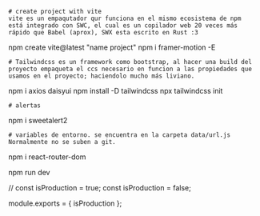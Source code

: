     # create project with vite
    vite es un empaqutador qur funciona en el mismo ecosistema de npm
    está integrado con SWC, el cual es un copilador web 20 veces más rápido que Babel (aprox), SWX esta escrito en Rust :3
npm create vite@latest "name project"
npm i framer-motion -E

    # Tailwindcss es un framework como bootstrap, al hacer una build del proyecto empaqueta el ccs necesario en funcion a las propiedades que usamos en el proyecto; haciendolo mucho más liviano. 
npm i axios  daisyui
npm install -D tailwindcss
npx tailwindcss init

    # alertas
npm i sweetalert2 

    # variables de entorno. se encuentra en la carpeta data/url.js Normalmente no se suben a git.

npm i react-router-dom

npm run dev



// const isProduction = true;
const isProduction = false;

module.exports = { isProduction };


